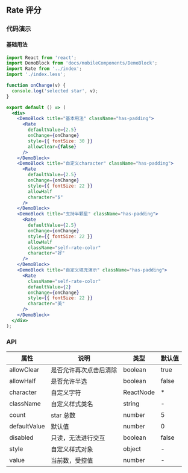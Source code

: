 ## Rate 评分

### 代码演示

#### 基础用法
```jsx
import React from 'react';
import DemoBlock from 'docs/mobileComponents/DemoBlock';
import Rate from '../index';
import './index.less';

function onChange(v) {
  console.log('selected star', v);
}

export default () => (
  <div>
    <DemoBlock title="基本用法" className="has-padding">
      <Rate
        defaultValue={2.5}
        onChange={onChange}
        style={{ fontSize: 30 }}
        allowClear={false}
      />
    </DemoBlock>
    <DemoBlock title="自定义character" className="has-padding">
      <Rate
        defaultValue={2.5}
        onChange={onChange}
        style={{ fontSize: 22 }}
        allowHalf
        character="$"
      />
    </DemoBlock>
    <DemoBlock title="支持半颗星" className="has-padding">
      <Rate
        defaultValue={2.5}
        onChange={onChange}
        style={{ fontSize: 22 }}
        allowHalf
        className="self-rate-color"
        character="好"
      />
    </DemoBlock>
    <DemoBlock title="自定义填充演示" className="has-padding">
      <Rate
        className="self-rate-color"
        defaultValue={2}
        onChange={onChange}
        style={{ fontSize: 22 }}
        character="美"
      />
    </DemoBlock>
  </div>
);

```

### API

| 属性 | 说明 | 类型 | 默认值 |
| --- | --- | --- | --- |
| allowClear | 是否允许再次点击后清除 | boolean | true |
| allowHalf | 是否允许半选 | boolean | false |
| character | 自定义字符 | ReactNode | * |
| className | 自定义样式类名 | string | - |
| count | star 总数 | number | 5 |
| defaultValue | 默认值 | number | 0 |
| disabled | 只读，无法进行交互 | boolean | false |
| style | 自定义样式对象 | object | - |
| value | 当前数，受控值 | number | - |
